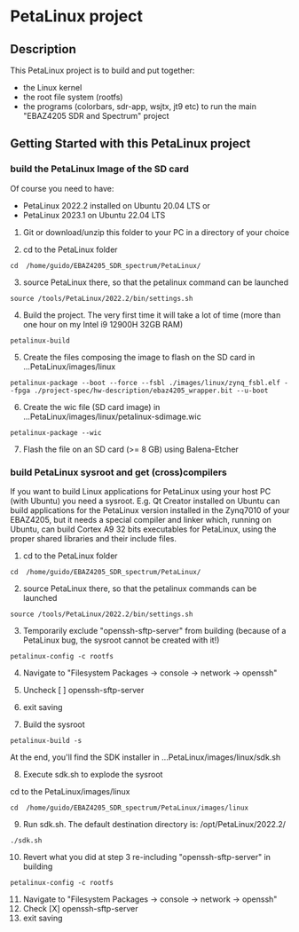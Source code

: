 # PetaLinux project
 
## Description

This PetaLinux project is to build and put together:
* the Linux kernel
* the root file system (rootfs)
* the programs (colorbars, sdr-app, wsjtx, jt9 etc)
to run the main "EBAZ4205 SDR and Spectrum" project

## Getting Started with this PetaLinux project

### build the PetaLinux Image of the SD card

Of course you need to have:
* PetaLinux 2022.2 installed on Ubuntu 20.04 LTS or 
* PetaLinux 2023.1 on Ubuntu 22.04 LTS

1. Git or download/unzip this folder to your PC in a directory of your choice

2. cd to the PetaLinux folder
```
cd  /home/guido/EBAZ4205_SDR_spectrum/PetaLinux/ 
```
3. source PetaLinux there, so that the petalinux command can be launched
```
source /tools/PetaLinux/2022.2/bin/settings.sh 
```
4. Build the project. The very first time it will take a lot of time (more than one hour on my Intel i9 12900H 32GB RAM)
```
petalinux-build
```
5. Create the files composing the image to flash on the SD card in ...PetaLinux/images/linux
```
petalinux-package --boot --force --fsbl ./images/linux/zynq_fsbl.elf --fpga ./project-spec/hw-description/ebaz4205_wrapper.bit --u-boot
```
6. Create the wic file (SD card image) in ...PetaLinux/images/linux/petalinux-sdimage.wic
```
petalinux-package --wic
```
7. Flash the file on an SD card (>= 8 GB) using Balena-Etcher


### build PetaLinux sysroot and get (cross)compilers

If you want to build Linux applications for PetaLinux using your host PC (with Ubuntu) you need a sysroot. E.g. Qt Creator installed on Ubuntu can build applications for the PetaLinux version installed in the Zynq7010 of your EBAZ4205, but it needs a special compiler and linker which, running on Ubuntu, can build Cortex A9 32 bits executables for PetaLinux, using the proper shared libraries and their include files. 

1. cd to the PetaLinux folder
```
cd  /home/guido/EBAZ4205_SDR_spectrum/PetaLinux/ 
```
2. source PetaLinux there, so that the petalinux commands can be launched
```
source /tools/PetaLinux/2022.2/bin/settings.sh 
```

3. Temporarily exclude "openssh-sftp-server" from building (because of a PetaLinux bug, the sysroot cannot be created with it!)
```
petalinux-config -c rootfs 
```
4. Navigate to "Filesystem Packages  → console  → network  → openssh"
5. Uncheck [ ] openssh-sftp-server 
6. exit saving

7. Build the sysroot
```
petalinux-build -s
```
At the end, you'll find the SDK installer in ...PetaLinux/images/linux/sdk.sh

8. Execute sdk.sh to explode the sysroot

cd to the PetaLinux/images/linux
```
cd  /home/guido/EBAZ4205_SDR_spectrum/PetaLinux/images/linux
```
9. Run sdk.sh. The default destination directory is: /opt/PetaLinux/2022.2/
```
./sdk.sh
```
10. Revert what you did at step 3 re-including "openssh-sftp-server" in building
```
petalinux-config -c rootfs 
```
11. Navigate to "Filesystem Packages  → console  → network  → openssh"
12. Check [X] openssh-sftp-server 
13. exit saving
